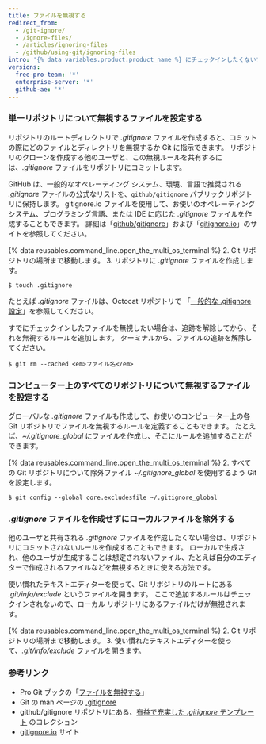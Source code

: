 ```yaml
---
title: ファイルを無視する
redirect_from:
  - /git-ignore/
  - /ignore-files/
  - /articles/ignoring-files
  - /github/using-git/ignoring-files
intro: '{% data variables.product.product_name %} にチェックインしたくないファイルを無視するように Git を設定することができます。'
versions:
  free-pro-team: '*'
  enterprise-server: '*'
  github-ae: '*'
---
```

### 単一リポジトリについて無視するファイルを設定する

リポジトリのルートディレクトリで *.gitignore* ファイルを作成すると、コミットの際にどのファイルとディレクトリを無視するか Git に指示できます。 リポジトリのクローンを作成する他のユーザと、この無視ルールを共有するには、*.gitignore* ファイルをリポジトリにコミットします。

GitHub は、一般的なオペレーティング システム、環境、言語で推奨される *.gitignore* ファイルの公式なリストを、`github/gitignore` パブリックリポジトリに保持します。 gitignore.io ファイルを使用して、お使いのオペレーティング システム、プログラミング言語、または IDE に応じた *.gitignore* ファイルを作成することもできます。 詳細は「[github/gitignore](https://github.com/github/gitignore)」および「[gitignore.io](https://www.gitignore.io/)」のサイトを参照してください。

{% data reusables.command_line.open_the_multi_os_terminal %}
2. Git リポジトリの場所まで移動します。
3. リポジトリに *.gitignore* ファイルを作成します。
   ```shell
   $ touch .gitignore
  ```

たとえば *.gitignore* ファイルは、Octocat リポジトリで 「[一般的な .gitignore 設定](https://gist.github.com/octocat/9257657)」を参照してください。

すでにチェックインしたファイルを無視したい場合は、追跡を解除してから、それを無視するルールを追加します。 ターミナルから、ファイルの追跡を解除してください。

```shell
$ git rm --cached <em>ファイル名</em>
```

### コンピューター上のすべてのリポジトリについて無視するファイルを設定する

グローバルな *.gitignore* ファイルも作成して、お使いのコンピューター上の各 Git リポジトリでファイルを無視するルールを定義することもできます。 たとえば、*~/.gitignore_global* にファイルを作成し、そこにルールを追加することができます。

{% data reusables.command_line.open_the_multi_os_terminal %}
2. すべての Git リポジトリについて除外ファイル *~/.gitignore_global* を使用するよう Git を設定します。
  ```shell
  $ git config --global core.excludesfile ~/.gitignore_global
  ```

### *.gitignore* ファイルを作成せずにローカルファイルを除外する

他のユーザと共有される *.gitignore* ファイルを作成したくない場合は、リポジトリにコミットされないルールを作成することもできます。 ローカルで生成され、他のユーザが生成することは想定されないファイル、たとえば自分のエディターで作成されるファイルなどを無視するときに使える方法です。

使い慣れたテキストエディターを使って、Git リポジトリのルートにある *.git/info/exclude* というファイルを開きます。 ここで追加するルールはチェックインされないので、ローカル リポジトリにあるファイルだけが無視されます。

{% data reusables.command_line.open_the_multi_os_terminal %}
2. Git リポジトリの場所まで移動します。
3. 使い慣れたテキストエディターを使って、*.git/info/exclude* ファイルを開きます。

### 参考リンク

* Pro Git ブックの「[ファイルを無視する](https://git-scm.com/book/en/v2/Git-Basics-Recording-Changes-to-the-Repository#_ignoring)」
* Git の man ページの [.gitignore](https://git-scm.com/docs/gitignore)
* github/gitignore リポジトリにある、[有益で充実した *.gitignore* テンプレート](https://github.com/github/gitignore) のコレクション
* [gitignore.io](https://www.gitignore.io/) サイト
